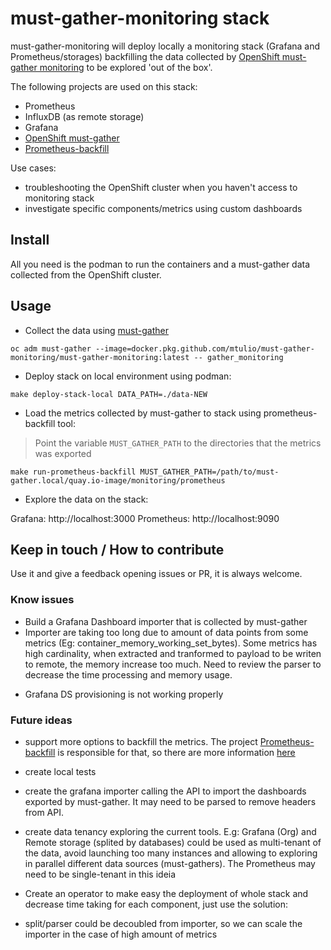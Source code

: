 # must-gather-monitoring stack

must-gather-monitoring will deploy locally a monitoring stack (Grafana and Prometheus/storages) backfilling the data collected by [OpenShift must-gather monitoring](https://github.com/mtulio/must-gather-monitoring/tree/master/must-gather) to be explored 'out of the box'.

The following projects are used on this stack:
- Prometheus
- InfluxDB (as remote storage)
- Grafana
- [OpenShift must-gather](https://github.com/openshift/must-gather/pull/214)
- [Prometheus-backfill](https://github.com/mtulio/prometheus-backfill)

Use cases:
- troubleshooting the OpenShift cluster when you haven't access to monitoring stack
- investigate specific components/metrics using custom dashboards

<!--
## Components

- data-importer: monitor custom storage path looking to extract metrics to must-gather and leave it available to be imported by a backend plugin (influxdb)
1) uploads watcher : container to watch /data/uploads dir and extract metrics files from must-gather.
2) metrics watcher: container to watch /data/metrics gzip metrics' file exported from must-gather
3) backend importer: tsdb parser and importer
4) grafana importer: dashboard importer
- Prometheus: static config reading metrics from remote storage (backfilling metrics to Prometheus, is not available, ATM, so we choosed one simple available RW remote storage: influxdb)
- Grafana: visualize metrics from Promtheus, importing dashboards available on must-gather - and also could have pre-build dashboards
- influxdb: TSDB RW remote storage choosed to backfill metrics exported from Prometheus' on OCP though must-gather
1) influxdb: TSDB
2) chronograf: InfluxDB's UI explorer to InfluxDB importer - reads JSON (response from API), parse and batch import to InfluxDB
-->

## Install

All you need is the podman to run the containers and a must-gather data collected from the OpenShift cluster.

## Usage

- Collect the data using [must-gather](./must-gather/README.md)

~~~
oc adm must-gather --image=docker.pkg.github.com/mtulio/must-gather-monitoring/must-gather-monitoring:latest -- gather_monitoring
~~~

- Deploy stack on local environment using podman:

~~~
make deploy-stack-local DATA_PATH=./data-NEW
~~~

- Load the metrics collected by must-gather to stack using prometheus-backfill tool:

> Point the variable `MUST_GATHER_PATH` to the directories that the metrics was exported

~~~
make run-prometheus-backfill MUST_GATHER_PATH=/path/to/must-gather.local/quay.io-image/monitoring/prometheus
~~~

- Explore the data on the stack:

Grafana: http://localhost:3000
Prometheus: http://localhost:9090

<!--
### Proposal to omg (TODO)

TODO: proposal to integrate with [o-must-gather](https://github.com/kxr/o-must-gather)

prefix: omg monitoring

- deploy <podman|ocp> : deploy stack to podman/ocp
- import <influxdb|grafana|all>: data to stack (Grafana and Influxdb)
- session <list|save> : save current session (MG dir, deployments) to a cache file
-->

## Keep in touch / How to contribute

Use it and give a feedback opening issues or PR, it is always welcome.

### Know issues

- Build a Grafana Dashboard importer that is collected by must-gather
- Importer are taking too long due to amount of data points from some metrics (Eg: container_memory_working_set_bytes). Some metrics has high cardinality, when extracted and tranformed to  payload to be writen to remote, the memory increase too much. Need to review the parser to decrease the time processing and memory usage.
<!--
- data-keeper should extract only the metrics, avoid to use extra space consumption with information non related with monitoring stack
- data-keeper should remove old/processed files
-->
- Grafana DS provisioning is not working properly

### Future ideas

- support more options to backfill the metrics. The project [Prometheus-backfill](https://github.com/mtulio/prometheus-backfill) is responsible for that, so there are more information [here](https://github.com/mtulio/prometheus-backfill#roadmap--how-to-contribute)
- create local tests
- create the grafana importer calling the API to import the dashboards exported by must-gather. It may need to be parsed to remove headers from API.

- create data tenancy exploring the current tools. E.g: Grafana (Org) and Remote storage (splited by databases) could be used as multi-tenant of the data, avoid launching too many instances and allowing to exploring in parallel different data sources (must-gathers). The Prometheus may need to be single-tenant in this ideia

- Create an operator to make easy the deployment of whole stack and decrease time taking for each component, just use the solution:
- split/parser could be decoubled from importer, so we can scale the importer in the case of high amount of metrics
